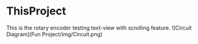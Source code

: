 # ThisProject
This is the rotary encoder testing text-view with scrolling feature.
![Circuit Diagram](Fun Project/img/Circuit.png)